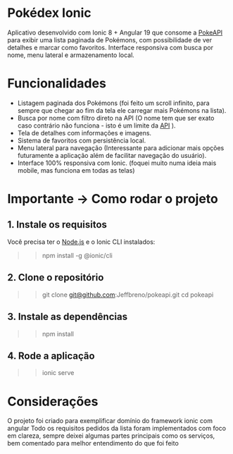 # Pokédex Ionic
Aplicativo desenvolvido com Ionic 8 + Angular 19 que consome a [PokeAPI](https://pokeapi.co/) para exibir uma lista paginada de Pokémons, com possibilidade de ver detalhes e marcar como favoritos. Interface responsiva com busca por nome, menu lateral e armazenamento local.

# Funcionalidades
- Listagem paginada dos Pokémons (foi feito um scroll infinito, para sempre que chegar ao fim da tela ele carregar mais Pokémons na lista).
- Busca por nome com filtro direto na API (O nome tem que ser exato caso contrário não funciona - isto é um limite da [API](https://pokeapi.co/) ).
- Tela de detalhes com informações e imagens.
- Sistema de favoritos com persistência local.
- Menu lateral para navegação (Interessante para adicionar mais opções futuramente a aplicação além de facilitar navegação do usuário).
- Interface 100% responsiva com Ionic. (foquei muito numa ideia mais mobile, mas funciona em todas as telas)

# Importante -> Como rodar o projeto
## 1. Instale os requisitos
Você precisa ter o [Node.js](https://nodejs.org/pt) e o Ionic CLI instalados:
>> npm install -g @ionic/cli

## 2. Clone o repositório
>> git clone git@github.com:Jeffbreno/pokeapi.git
>> cd pokeapi 

## 3. Instale as dependências
>> npm install

## 4. Rode a aplicação
>> ionic serve

# Considerações
O projeto foi criado para exemplificar domínio do framework ionic com angular
Todo os requisitos pedidos da lista foram implementados com foco em clareza, sempre deixei algumas partes principais como os serviços, bem comentado para melhor entendimento do que foi feito
